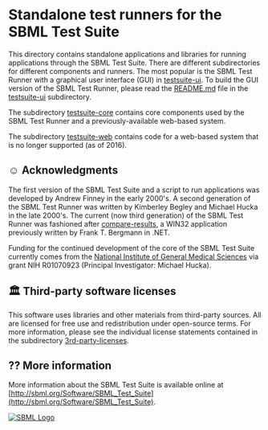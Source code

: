 Standalone test runners for the SBML Test Suite
==============================================

This directory contains standalone applications and libraries for running applications through the SBML Test Suite.  There are different subdirectories for different components and runners.  The most popular is the SBML Test Runner with a graphical user interface (GUI) in [testsuite-ui](testsuite-ui).  To build the GUI version of the SBML Test Runner, please read the [README.md](testsuite-ui/README.md) file in the [testsuite-ui](testsuite-ui) subdirectory.

The subdirectory [testsuite-core](testsuite-core) contains core components used by the SBML Test Runner and a previously-available web-based system.

The subdirectory [testsuite-web](testsuite-web) contains code for a web-based system that is no longer supported (as of 2016).


☺ Acknowledgments
-----------------

The first version of the SBML Test Suite and a script to run applications was developed by Andrew Finney in the early 2000's.  A second generation of the SBML Test Runner was written by Kimberley Begley and Michael Hucka in the late 2000's.  The current (now third generation) of the SBML Test Runner was fashioned after [compare-results](https://sourceforge.net/p/compare-results/wiki/Home/), a WIN32 application previously written by Frank T. Bergmann in .NET.

Funding for the continued development of the core of the SBML Test Suite currently comes from the [National Institute of General Medical Sciences](https://www.nigms.nih.gov) via grant NIH R01070923 (Principal Investigator: Michael Hucka).


🏛 Third-party software licenses
------------------------------

This software uses libraries and other materials from third-party sources.  All are licensed for free use and redistribution under open-source terms. For more information, please see the individual license statements contained in the subdirectory [3rd-party-licenses](3rd-party-licenses).


⁇ More information
------------------

More information about the SBML Test Suite is available online at [http://sbml.org/Software/SBML_Test_Suite](http://sbml.org/Software/SBML_Test_Suite).

[![SBML Logo](https://raw.githubusercontent.com/sbmlteam/sbml-test-suite/develop/src/misc/graphics-originals/Official-sbml-supported-70.jpg)](http://sbml.org)

